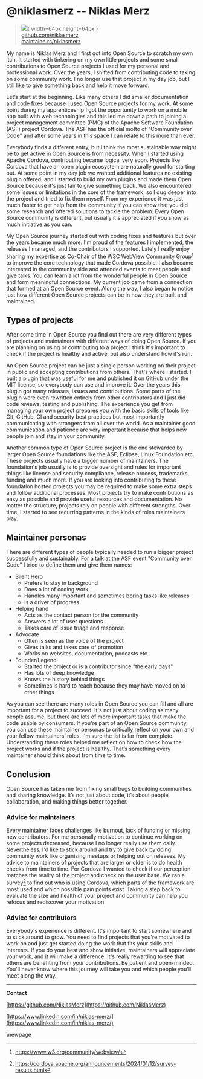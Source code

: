 # @niklasmerz -- Niklas Merz

> ![](https://github.com/niklasmerz.png){ width=64px height=64px }  
> [github.com/niklasmerz](https://github.com/niklasmerz)  
> [maintaine.rs/niklasmerz](https://maintaine.rs/niklasmerz)

My name is Niklas Merz and I first got into Open Source to scratch my own itch. It started with tinkering on my own little projects and some small contributions to Open Source projects I used for my personal and professional work. Over the years, I shifted from contributing code to taking on some community work. I no longer use that project in my day job, but I still like to give something back and help it move forward.

Let’s start at the beginning. Like many others I did smaller documentation and code fixes because I used Open Source projects for my work. At some point during my apprenticeship I got the opportunity to work on a mobile app built with web technologies and this led me down a path to joining a project management committee (PMC) of the Apache Software Foundation (ASF) project Cordova. The ASF has the official motto of "Community over Code" and after some years in this space I can relate to this more than ever.

Everybody finds a different entry, but I think the most sustainable way might be to get active in Open Source is from necessity. When I started using Apache Cordova, contributing became logical very soon. Projects like Cordova that have an open plugin ecosystem are naturally good for starting out. At some point in my day job we wanted additional features no existing plugin offered, and I started to build my own plugins and made them Open Source because it's just fair to give something back. We also encountered some issues or limitations in the core of the framework, so I dug deeper into the project and tried to fix them myself. From my experience it was just much faster to get help from the community if you can show that you did some research and offered solutions to tackle the problem. Every Open Source community is different, but usually it's appreciated if you show as much initiative as you can.

My Open Source journey started out with coding fixes and features but over the years became much more. I'm proud of the features I implemented, the releases I managed, and the contributors I supported. Lately I really enjoy sharing my expertise as Co-Chair of the W3C WebView Community Group[^285] to improve the core technology that made Cordova possible. I also became interested in the community side and attended events to meet people and give talks. You can learn a lot from the wonderful people in Open Source and form meaningful connections. My current job came from a connection that formed at an Open Source event. Along the way, I also began to notice just how different Open Source projects can be in how they are built and maintained.

## Types of projects

After some time in Open Source you find out there are very different types of projects and maintainers with different ways of doing Open Source. If you are planning on using or contributing to a project I think it's important to check if the project is healthy and active, but also understand how it's run.

An Open Source project can be just a single person working on their project in public and accepting contributions from others. That's where I started. I built a plugin that was useful for me and published it on GitHub under the MIT license, so everybody can use and improve it. Over the years this plugin got many releases, issues and contributions. Some parts of the plugin were even rewritten entirely from other contributors and I just did code reviews, testing and publishing. The experience you get from managing your own project prepares you with the basic skills of tools like Git, GitHub, CI and security best practices but most importantly communicating with strangers from all over the world. As a maintainer good communication and patience are very important because that helps new people join and stay in your community.

Another common type of Open Source project is the one stewarded by larger Open Source foundations like the ASF, Eclipse, Linux Foundation etc. These projects usually have a bigger number of maintainers. The foundation's job usually is to provide oversight and rules for important things like license and security compliance, release process, trademarks, funding and much more. If you are looking into contributing to these foundation hosted projects you may be required to make some extra steps and follow additional processes. Most projects try to make contributions as easy as possible and provide useful resources and documentation. No matter the structure, projects rely on people with different strengths. Over time, I started to see recurring patterns in the kinds of roles maintainers play.

## Maintainer personas

There are different types of people typically needed to run a bigger project successfully and sustainably. For a talk at the ASF event "Community over Code" I tried to define them and give them names:

- Silent Hero
  - Prefers to stay in background
  - Does a lot of coding work
  - Handles many important and sometimes boring tasks like releases
  - Is a driver of progress
- Helping hand
  - Acts as the contact person for the community
  - Answers a lot of user questions
  - Takes care of issue triage and response
- Advocate
  - Often is seen as the voice of the project
  - Gives talks and takes care of promotion
  - Works on websites, documentation, podcasts etc.
- Founder/Legend
  - Started the project or is a contributor since "the early days"
  - Has lots of deep knowledge
  - Knows the history behind things
  - Sometimes is hard to reach because they may have moved on to other things

As you can see there are many roles in Open Source you can fill and all are important for a project to succeed. It's not just about coding as many people assume, but there are lots of more important tasks that make the code usable by consumers. If you're part of an Open Source community, you can use these maintainer personas to critically reflect on your own and your fellow maintainers’ roles. I'm sure the list is far from complete. Understanding these roles helped me reflect on how to check how the project works and if the project is healthy. That’s something every maintainer should think about from time to time.

## Conclusion

Open Source has taken me from fixing small bugs to building communities and sharing knowledge. It’s not just about code, it’s about people, collaboration, and making things better together.

### Advice for maintainers

Every maintainer faces challenges like burnout, lack of funding or missing new contributors. For me personally motivation to continue working on some projects decreased, because I no longer really use them daily. Nevertheless, I'd like to stick around and try to give back by doing community work like organizing meetups or helping out on releases. My advice to maintainers of projects that are larger or older is to do health checks from time to time. For Cordova I wanted to check if our perception matches the reality of the project and check on the user base. We ran a survey[^284] to find out who is using Cordova, which parts of the framework are most used and which possible pain points exist. Taking a step back to evaluate the size and health of your project and community can help you refocus and rediscover your motivation.

### Advice for contributors

Everybody's experience is different. It's important to start somewhere and to stick around to grow. You need to find projects that you're motivated to work on and just get started doing the work that fits your skills and interests. If you do your best and show initiative, maintainers will appreciate your work, and it will make a difference. It's really rewarding to see that others are benefiting from your contributions. Be patient and open-minded. You'll never know where this journey will take you and which people you'll meet along the way.

---

**Contact**

[https://github.com/NiklasMerz](https://github.com/NiklasMerz)

[https://www.linkedin.com/in/niklas-merz/](https://www.linkedin.com/in/niklas-merz/)

\newpage


[^284]: https://cordova.apache.org/announcements/2024/01/12/survey-results.html
[^285]: https://www.w3.org/community/webview/
